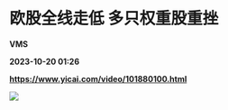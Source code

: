 # 欧股全线走低 多只权重股重挫
**VMS**

**2023-10-20 01:26**

**https://www.yicai.com/video/101880100.html**

![](http://imgcdn.yicai.com/vms-new/2023/10/cc9b844f-55a3-4807-a9b0-537ed881dec7_xq3b.jpg)